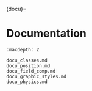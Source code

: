 (docu)=

# Documentation

```{toctree}
:maxdepth: 2

docu_classes.md
docu_position.md
docu_field_comp.md
docu_graphic_styles.md
docu_physics.md
```

<!-- 

::::{grid} 2
:gutter: 3

:::{grid-item-card} The Magpylib classes
:text-align: center
:link: docu-classes
:link-type: ref
:link-alt: link to docu-classes
Sources and observers are created as objects in Magpylib.
:::

:::{grid-item-card} Position, orientation and paths
:text-align: center
:link: docu-position
:link-type: ref
:link-alt: link to docu-position
Position and orientation attributes are key elements of all Magpylib objects.
:::

:::{grid-item-card} Field computation
:text-align: center
:link: docu-field-computation
:link-type: ref
:link-alt: link to docu-field-computation
There are various ways to compute the magnetic field in Magpylib.
:::

:::{grid-item-card} Graphics and styles
:text-align: center
:link: docu-graphics
:link-type: ref
:link-alt: link to docu-graphics
Description of the show function, graphic backends, and all Magpylib object styling options.
:::
:::: -->